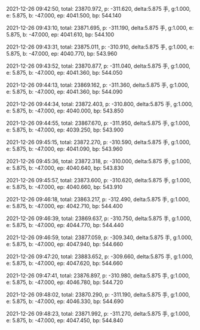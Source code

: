 2021-12-26 09:42:50, total: 23870.972, p: -311.620, delta:5.875 手, g:1.000, e: 5.875, b: -47.000, ep: 4041.500, bp: 544.140

2021-12-26 09:43:10, total: 23871.695, p: -311.190, delta:5.875 手, g:1.000, e: 5.875, b: -47.000, ep: 4041.610, bp: 544.100

2021-12-26 09:43:31, total: 23875.011, p: -310.910, delta:5.875 手, g:1.000, e: 5.875, b: -47.000, ep: 4040.770, bp: 543.960

2021-12-26 09:43:52, total: 23870.877, p: -311.040, delta:5.875 手, g:1.000, e: 5.875, b: -47.000, ep: 4041.360, bp: 544.050

2021-12-26 09:44:13, total: 23869.162, p: -311.360, delta:5.875 手, g:1.000, e: 5.875, b: -47.000, ep: 4041.360, bp: 544.090

2021-12-26 09:44:34, total: 23872.403, p: -310.800, delta:5.875 手, g:1.000, e: 5.875, b: -47.000, ep: 4040.000, bp: 543.850

2021-12-26 09:44:55, total: 23867.670, p: -311.950, delta:5.875 手, g:1.000, e: 5.875, b: -47.000, ep: 4039.250, bp: 543.900

2021-12-26 09:45:15, total: 23872.270, p: -310.590, delta:5.875 手, g:1.000, e: 5.875, b: -47.000, ep: 4041.090, bp: 543.960

2021-12-26 09:45:36, total: 23872.318, p: -310.000, delta:5.875 手, g:1.000, e: 5.875, b: -47.000, ep: 4040.640, bp: 543.830

2021-12-26 09:45:57, total: 23873.600, p: -310.620, delta:5.875 手, g:1.000, e: 5.875, b: -47.000, ep: 4040.660, bp: 543.910

2021-12-26 09:46:18, total: 23863.217, p: -312.490, delta:5.875 手, g:1.000, e: 5.875, b: -47.000, ep: 4042.710, bp: 544.400

2021-12-26 09:46:39, total: 23869.637, p: -310.750, delta:5.875 手, g:1.000, e: 5.875, b: -47.000, ep: 4044.770, bp: 544.440

2021-12-26 09:46:59, total: 23877.059, p: -309.340, delta:5.875 手, g:1.000, e: 5.875, b: -47.000, ep: 4047.940, bp: 544.660

2021-12-26 09:47:20, total: 23883.652, p: -309.660, delta:5.875 手, g:1.000, e: 5.875, b: -47.000, ep: 4047.620, bp: 544.660

2021-12-26 09:47:41, total: 23876.897, p: -310.980, delta:5.875 手, g:1.000, e: 5.875, b: -47.000, ep: 4046.780, bp: 544.720

2021-12-26 09:48:02, total: 23870.290, p: -311.190, delta:5.875 手, g:1.000, e: 5.875, b: -47.000, ep: 4046.330, bp: 544.690

2021-12-26 09:48:23, total: 23871.992, p: -311.270, delta:5.875 手, g:1.000, e: 5.875, b: -47.000, ep: 4047.450, bp: 544.840